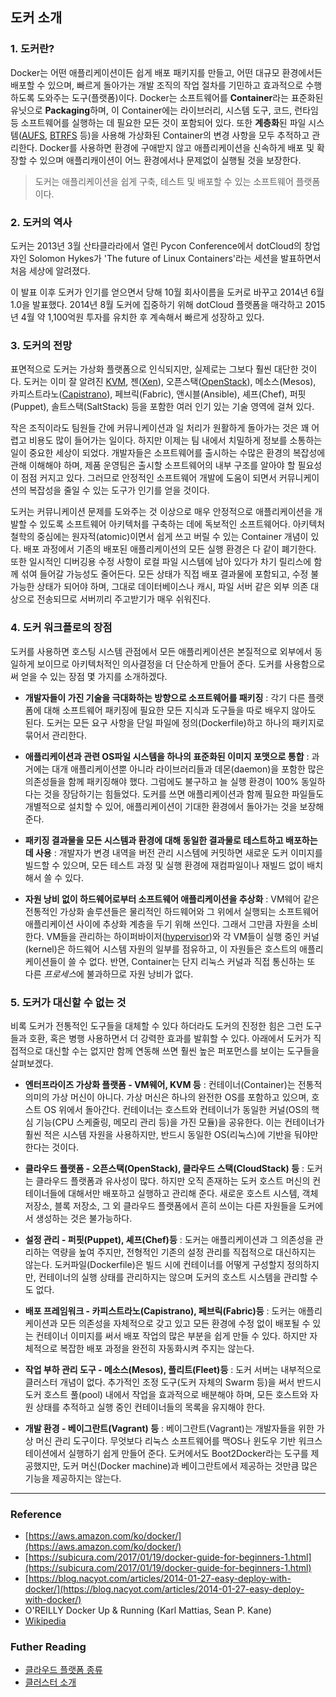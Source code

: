 ## 도커 소개

### 1. 도커란?
 
Docker는 어떤 애플리케이션이든 쉽게 배포 패키지를 만들고, 어떤 대규모 환경에서든 배포할 수 있으며, 빠르게 돌아가는 개발 조직의 작업 절차를 기민하고 효과적으로 수행하도록 도와주는 도구(플랫폼)이다. Docker는 소프트웨어를 **Container**라는 표준화된 유닛으로 **Packaging**하며, 이 Container에는 라이브러리, 시스템 도구, 코드, 런타임 등 소프트웨어를 실행하는 데 필요한 모든 것이 포함되어 있다. 또한 **계층화**된 파일 시스템([AUFS](https://ko.wikipedia.org/wiki/Aufs), [BTRFS](https://en.wikipedia.org/wiki/Btrfs) 등)을 사용해 가상화된 Container의 변경 사항을 모두 추적하고 관리한다. Docker를 사용하면 환경에 구애받지 않고 애플리케이션을 신속하게 배포 및 확장할 수 있으며 애플리캐이션이 어느 환경에서나 문제없이 실행될 것을 보장한다. 

> 도커는 애플리케이션을 쉽게 구축, 테스트 및 배포할 수 있는 소프트웨어 플랫폼이다.

### 2. 도커의 역사

도커는 2013년 3월 산타클라라에서 열린 Pycon Conference에서 dotCloud의 창업자인 Solomon Hykes가 'The future of Linux Containers'라는 세션을 발표하면서 처음 세상에 알려졌다.

이 발표 이후 도커가 인기를 얻으면서 당해 10월 회사이름을 도커로 바꾸고 2014년 6월 1.0을 발표했다. 2014년 8월 도커에 집중하기 위해 dotCloud 플랫폼을 매각하고 2015년 4월 약 1,100억원 투자를 유치한 후 계속해서 빠르게 성장하고 있다. 

### 3. 도커의 전망

표면적으로 도커는 가상화 플랫폼으로 인식되지만, 실제로는 그보다 훨씬 대단한 것이다. 도커는 이미 잘 알려진 [KVM](https://www.linux-kvm.org/page/Main_Page), 젠([Xen](https://en.wikipedia.org/wiki/Xen)), 오픈스택([OpenStack](https://en.wikipedia.org/wiki/OpenStack)), 메소스(Mesos), 카피스트라노([Capistrano](https://en.wikipedia.org/wiki/Capistrano_(software))), 페브릭(Fabric), 앤시블(Ansible), 셰프(Chef), 퍼핏(Puppet), 솔트스택(SaltStack) 등을 포함한 여러 인기 있는 기술 영역에 걸쳐 있다. 

작은 조직이라도 팀원들 간에 커뮤니케이션과 일 처리가 원활하게 돌아가는 것은 꽤 어렵고 비용도 많이 들어가는 일이다. 하지만 이제는 팀 내에서 치밀하게 정보를 소통하는 일이 중요한 세상이 되었다. 개발자들은 소프트웨어를 출시하는 수많은 환경의 복잡성에 관해 이해해야 하며, 제품 운영팀은 출시할 소프트웨어의 내부 구조를 알아야 할 필요성이 점점 커지고 있다. 그러므로 안정적인 소프트웨어 개발에 도움이 되면서 커뮤니케이션의 복잡성을 줄일 수 있는 도구가 인기를 얻을 것이다. 

도커는 커뮤니케이션 문제를 도와주는 것 이상으로 매우 안정적으로 애플리케이션을 개발할 수 있도록 소프트웨어 아키텍처를 구축하는 데에 독보적인 소프트웨어다. 아키텍처 철학의 중심에는 원자적(atomic)이면서 쉽게 쓰고 버릴 수 있는 Container 개념이 있다. 배포 과정에서 기존의 배포된 애플리케이션의 모든 실행 환경은 다 같이 폐기한다. 또한 일시적인 디버깅용 수정 사항이 로컬 파일 시스템에 남아 있다가 차기 릴리스에 함께 섞여 들어갈 가능성도 줄어든다. 모든 상태가 직접 배포 결과물에 포함되고, 수정 불가능한 상태가 되어야 하며, 그대로 데이터베이스나 캐시, 파일 서버 같은 외부 의존 대상으로 전송되므로 서버끼리 주고받기가 매우 쉬워진다. 

### 4. 도커 워크플로의 장점

도커를 사용하면 호스팅 시스템 관점에서 모든 애플리케이션은 본질적으로 외부에서 동일하게 보이므로 아키텍처적인 의사결정을 더 단순하게 만들어 준다. 도커를 사용함으로써 얻을 수 있는 장점 몇 가지를 소개하겠다.

- **개발자들이 가진 기술을 극대화하는 방향으로 소프트웨어를 패키징**
:  각기 다른 플랫폼에 대해 소프트웨어 패키징에 필요한 모든 지식과 도구들을 따로 배우지 않아도 된다. 도커는 모든 요구 사항을 단일 파일에 정의(Dockerfile)하고 하나의 패키지로 묶어서 관리한다.

- **애플리케이션과 관련 OS파일 시스템을 하나의 표준화된 이미지 포맷으로 통합**
:  과거에는 대개 애플리케이션뿐 아니라 라이브러리들과 데몬(daemon)을 포함한 많은 의존성들을 함께 패키징해야 했다. 그럼에도 불구하고 늘 실행 환경이 100% 동일하다는 것을 장담하기는 힘들었다. 도커를 쓰면 애플리케이션과 함께 필요한 파일들도 개별적으로 설치할 수 있어, 애플리케이션이 기대한 환경에서 돌아가는 것을 보장해준다. 

- **패키징 결과물을 모든 시스템과 환경에 대해 동일한 결과물로 테스트하고 배포하는 데 사용**
: 개발자가 변경 내역을 버전 관리 시스템에 커밋하면 새로운 도커 이미지를 빌드할 수 있으며, 모든 테스트 과정 및 실행 환경에 재컴파일이나 재빌드 없이 배치해서 쓸 수 있다. 

- **자원 낭비 없이 하드웨어로부터 소프트웨어 애플리케이션을 추상화**
: VM웨어 같은 전통적인 가상화 솔루션들은 물리적인 하드웨어와 그 위에서 실행되는 소프트웨어 애플리케이션 사이에 추상화 계층을 두기 위해 쓰인다. 그래서 그만큼 자원을 소비한다. VM들을 관리하는 하이퍼바이저([hypervisor](https://en.wikipedia.org/wiki/Hypervisor))와 각 VM들이 실행 중인 커널(kernel)은 하드웨어 시스템 자원의 일부를 점유하고, 이 자원들은 호스트의 애플리케이션들이 쓸 수 없다. 반면, Container는 단지 리눅스 커널과 직접 통신하는 또 다른 *프로세스*에 불과하므로 자원 낭비가 없다. 

### 5. 도커가 대신할 수 없는 것

비록 도커가 전통적인 도구들을 대체할 수 있다 하더라도 도커의 진정한 힘은 그런 도구들과 호환, 혹은 병행 사용하면서 더 강력한 효과를 발휘할 수 있다. 아래에서 도커가 직접적으로 대신할 수는 없지만 함께 연동해 쓰면 훨씬 높은 퍼포먼스를 보이는 도구들을 살펴보겠다.

- **엔터프라이즈 가상화 플랫폼 - VM웨어, KVM 등**
 : 컨테이너(Container)는 전통적 의미의 가상 머신이 아니다. 가상 머신은 하나의 완전한 OS를 포함하고 있으며, 호스트 OS 위에서 돌아간다. 컨테이너는 호스트와 컨테이너가 동일한 커널(OS의 핵심 기능(CPU 스케줄링, 메모리 관리 등)을 가진 모듈)을 공유한다. 이는 컨테이너가 훨씬 적은 시스템 자원을 사용하지만, 반드시 동일한 OS(리눅스)에 기반을 둬야만 한다는 것이다.

- **클라우드 플랫폼 - 오픈스택(OpenStack), 클라우드 스택(CloudStack) 등**
 : 도커는 클라우드 플랫폼과 유사성이 많다. 하지만 오직 존재하는 도커 호스트 머신의 컨테이너들에 대해서만 배포하고 실행하고 관리해 준다. 새로운 호스트 시스템, 객체 저장소, 블록 저장소, 그 외 클라우드 플랫폼에서 흔히 쓰이는 다른 자원들을 도커에서 생성하는 것은 불가능하다. 

- **설정 관리 - 퍼핏(Puppet), 셰프(Chef)등**
 : 도커는 애플리케이션과 그 의존성을 관리하는 역량을 높여 주지만, 전형적인 기존의 설정 관리를 직접적으로 대신하지는 않는다. 도커파일(Dockerfile)은 빌드 시에 컨테이너를 어떻게 구성할지 정의하지만, 컨테이너의 실행 상태를 관리하지는 않으며 도커의 호스트 시스템을 관리할 수도 없다. 

- **배포 프레임워크 - 카피스트라노(Capistrano), 페브릭(Fabric)등**
 : 도커는 애플리케이션과 모든 의존성을 자체적으로 갖고 있고 모든 환경에 수정 없이 배포될 수 있는 컨테이너 이미지를 써서 배포 작업의 많은 부분을 쉽게 만들 수 있다. 하지만 자체적으로 복잡한 배포 과정을 완전히 자동화시켜 주지는 않는다. 

- **작업 부하 관리 도구 - 메소스(Mesos), 플리트(Fleet)등**
 : 도커 서버는 내부적으로 클러스터 개념이 없다. 추가적인 조정 도구(도커 자체의 Swarm 등)을 써서 반드시 도커 호스트 풀(pool) 내에서 작업을 효과적으로 배분해야 하며, 모든 호스트와 자원 상태를 추적하고 실행 중인 컨테이너들의 목록을 유지해야 한다. 

- **개발 환경 - 베이그란트(Vagrant) 등**
 : 베이그란트(Vagrant)는 개발자들을 위한 가상 머신 관리 도구이다. 무엇보다 리눅스 소프트웨어를 맥OS나 윈도우 기반 워크스테이션에서 실행하기 쉽게 만들어 준다. 도커에서도 Boot2Docker라는 도구를 제공했지만, 도커 머신(Docker machine)과 베이그란트에서 제공하는 것만큼 많은 기능을 제공하지는 않는다. 

---
### Reference
- [https://aws.amazon.com/ko/docker/](https://aws.amazon.com/ko/docker/)
- [https://subicura.com/2017/01/19/docker-guide-for-beginners-1.html](https://subicura.com/2017/01/19/docker-guide-for-beginners-1.html)
- [https://blog.nacyot.com/articles/2014-01-27-easy-deploy-with-docker/](https://blog.nacyot.com/articles/2014-01-27-easy-deploy-with-docker/)
- O'REILLY Docker Up & Running (Karl Mattias, Sean P. Kane)
- [Wikipedia](https://en.wikipedia.org)

### Futher Reading
- [클라우드 플랫폼 종류](http://library.gabia.com/contents/infrahosting/2257)
- [클러스터 소개](http://www.gurubee.net/lecture/1114)
